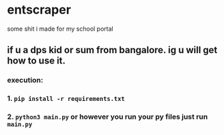 # entscraper
some shit i made for my school portal

## if u a dps kid or sum from bangalore. ig u will get how to use it.
### execution:
### 1. `pip install -r requirements.txt` 
### 2. `python3 main.py` or however you run your py files just run `main.py`

